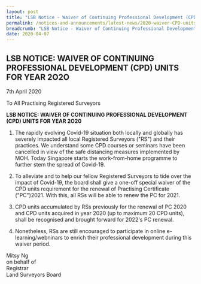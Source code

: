 ```yaml
---
layout: post
title: "LSB Notice - Waiver of Continuing Professional Development (CPD) units for Year 2020"
permalink: /notices-and-announcements/latest-news/2020-waiver-CPD-units-2020/
breadcrumb: "LSB Notice - Waiver of Continuing Professional Development (CPD) units for Year 2020"
date: 2020-04-07
---
```


LSB NOTICE: WAIVER OF CONTINUING PROFESSIONAL DEVELOPMENT (CPD) UNITS FOR YEAR 2O2O
---


7th April 2020

To All Practising Registered Surveyors

**LSB NOTICE: WAIVER OF CONTINUING PROFESSIONAL DEVELOPMENT (CPD) UNITS FOR YEAR 2O20**

1. The rapidly evolving Covid-19 situation both locally and globally has severely impacted all local Registered Surveyors ("RS") and their practices. We understand some CPD courses or seminars have been cancelled in view of the safe distancing measures implemented by MOH. Today Singapore starts the work-from-home programme to further stem the spread of Covid-19.

2. To alleviate and to help our fellow Registered Surveyors to tide over the impact of Covid-19, the board shall give a one-off special waiver of the CPD units requirement for the renewal of Practising Certificate ("PC")2021. With this, all RSs will be able to renew the PC for 2021.

3. CPD units accumulated by RSs previously for the renewal of PC 2020 and CPD units acquired in year 2020 (up to maximum 20 CPD units), shall be recognised and brought forward for 2022's PC renewal.

4. Nonetheless, RSs are still encouraged to participate in online e-learning/webninars to enrich their professional development during this waiver period.





Mitsy Ng<br>
on behalf of<br>
Registrar<br>
Land Surveyors Board
